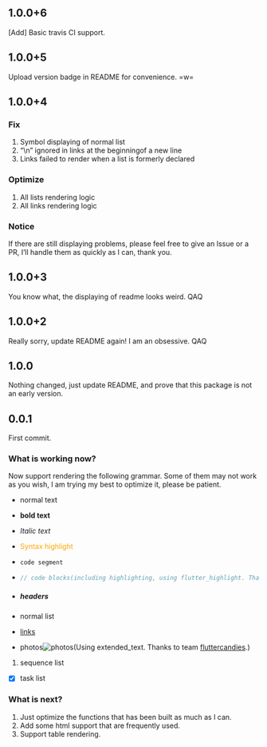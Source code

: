 ## 1.0.0+6

[Add] Basic travis CI support.

## 1.0.0+5

Upload version badge in README for convenience. =w=

## 1.0.0+4

### Fix

1. Symbol displaying of normal list
2. “\n” ignored in links at the beginningof a new line
3. Links failed to render when a list is formerly declared

### Optimize

1. All lists rendering logic
2. All links rendering logic

### Notice

If there are still displaying problems, please feel free to give an Issue or a PR, I’ll handle them as quickly as I can, thank you.

## 1.0.0+3

You know what, the displaying of readme looks weird. QAQ

## 1.0.0+2

Really sorry, update README again! I am an obsessive. QAQ

## 1.0.0

Nothing changed, just update README, and prove that this package is not an early version.

## 0.0.1

First commit.

### What is working now?

Now support rendering the following grammar. Some of them may not work as you wish, I am trying my best to optimize it, please be patient.

- normal text

- **bold text**

- _Italic text_

- <font color="orange">Syntax highlight</font>

- `code segment`

- ```dart
  // code blocks(including highlighting, using flutter_highlight. Thanks to pd4d10!)
  ```

- ##### headers

- normal list

- [links](https://www.baidu.com)

- photos![photos](https://via.placeholder.com/150x150)(Using extended_text. Thanks to team [fluttercandies](https://github.com/fluttercandies).)

1. sequence list

- [x] task list

### What is next?

1. Just optimize the functions that has been built as much as I can.
2. Add some html support that are frequently used.
3. Support table rendering.
